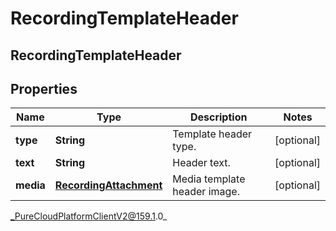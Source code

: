 # RecordingTemplateHeader

## RecordingTemplateHeader

## Properties

|Name | Type | Description | Notes|
|------------ | ------------- | ------------- | -------------|
| **type** | **String** | Template header type. | [optional] |
| **text** | **String** | Header text. | [optional] |
| **media** | [**RecordingAttachment**](RecordingAttachment) | Media template header image. | [optional] |



_PureCloudPlatformClientV2@159.1.0_
